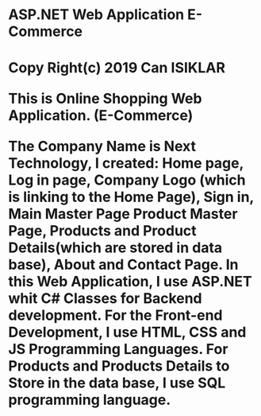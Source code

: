 <h1>ASP.NET Web Application E-Commerce<h1/>
  
Copy Right(c) 2019 Can ISIKLAR

This is Online Shopping Web Application. (E-Commerce)

The Company Name is Next Technology, I created:
Home page, Log in page, Company Logo (which is linking to the Home Page), Sign in, Main Master Page 
Product Master Page, Products and Product Details(which are stored in data base), About and Contact Page.
In this Web Application,  I use ASP.NET whit C# Classes for Backend development.
For the Front-end Development, I use HTML, CSS and JS Programming Languages.
For Products and Products Details to Store in the data base, I use SQL programming language.

